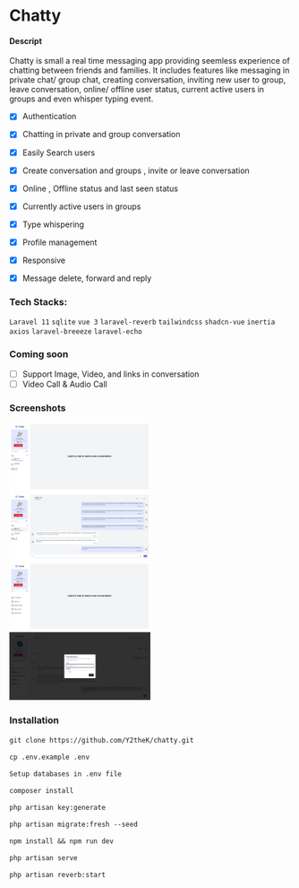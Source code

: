 # Chatty

#### Descript
Chatty is small a real time messaging app providing seemless experience of chatting between friends and families. It includes features like messaging in private chat/ group chat, creating conversation, inviting new user to group, leave conversation, online/ offline user status, current active users in groups and even whisper typing event.


- [x] Authentication
- [x] Chatting in private and group conversation
- [x] Easily Search users
- [x] Create conversation and groups , invite or leave conversation
- [x] Online , Offline status and last seen status
- [x] Currently active users in groups
- [x] Type whispering
- [x] Profile management
- [x] Responsive
- [x] Message delete, forward and reply


### Tech Stacks:
`Laravel 11` `sqlite` `vue 3` `laravel-reverb` `tailwindcss` `shadcn-vue` `inertia` `axios` `laravel-breeeze` `laravel-echo`

### Coming soon
- [ ] Support Image, Video, and links in conversation
- [ ] Video Call & Audio Call

### Screenshots

<img src="https://github.com/Y2theK/chatty/blob/dev/public/images/4.png" width=50% height=50% alt= "Home Page">
<img src="https://github.com/Y2theK/chatty/blob/dev/public/images/5.png" width=50% height=50% alt= "Chat Page">
<img src="https://github.com/Y2theK/chatty/blob/dev/public/images/6.png" width=50% height=50% alt= "Search User">
<img src="https://github.com/Y2theK/chatty/blob/dev/public/images/3.png" width=50% height=50% alt= "Add User">



### Installation

```shell
git clone https://github.com/Y2theK/chatty.git
```

```shell
cp .env.example .env
```

```shell
Setup databases in .env file
```

```shell
composer install
```

```shell
php artisan key:generate
```

```shell
php artisan migrate:fresh --seed
```

```shell
npm install && npm run dev
```

```shell
php artisan serve
```

```shell
php artisan reverb:start
```

